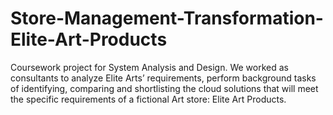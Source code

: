 # Store-Management-Transformation-Elite-Art-Products

Coursework project for System Analysis and Design. 
We worked as consultants to analyze Elite Arts’ requirements, perform background tasks of identifying, 
comparing and shortlisting the cloud solutions that will meet the specific requirements of a fictional Art store: Elite Art Products. 
